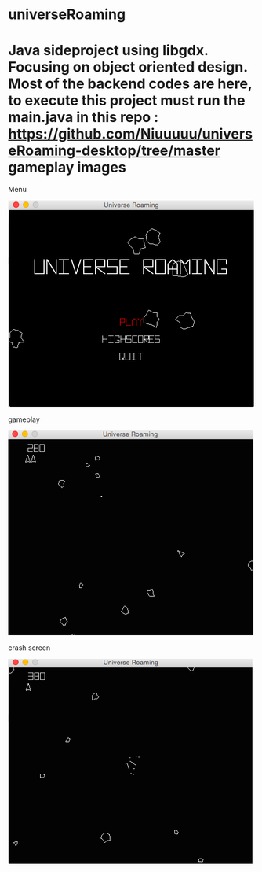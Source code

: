# universeRoaming
Java sideproject using libgdx.
Focusing on object oriented design.
Most of the backend codes are here, to execute this project must run the main.java in this repo : 
https://github.com/Niuuuuu/universeRoaming-desktop/tree/master
gameplay images 
===================================

Menu

![alt tag](https://raw.githubusercontent.com/Niuuuuu/universeRoaming/master/roam_menu.png)

gameplay

![alt tag](https://raw.githubusercontent.com/Niuuuuu/universeRoaming/master/roam_gameplay.png)

crash screen

![alt tag](https://raw.githubusercontent.com/Niuuuuu/universeRoaming/master/roam_crash.png)